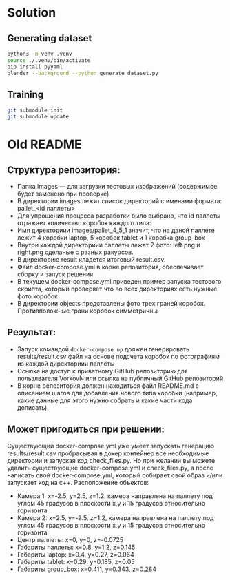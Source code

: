 # Solution
## Generating dataset
```sh
python3 -m venv .venv
source ./.venv/bin/activate
pip install pyyaml
blender --background --python generate_dataset.py
```

## Training
```sh
git submodule init
git submodule update
```

# Old README
## Структура репозитория:
* Папка images — для загрузки тестовых изображений (содержимое будет заменено при проверке) 
* В директории images лежит список директорий с именами формата: pallet_<id паллеты>
* Для упрощения процесса разработки было выбрано, что id паллеты отражает количество коробок каждого типа:
* Имя директориии images/pallet_4_5_1 значит, что на даной паллете лежит 4 коробки laptop, 5 коробок tablet и 1 коробка group_box
* Внутри каждой директориии паллеты лежат 2 фото: left.png и right.png сделаные с разных ракурсов.
* В директорию result кладется итоговый result.csv.
* Файл docker-compose.yml в корне репозитория, обеспечивает сборку и запуск решения.
* В текущем docker-compose.yml приведен пример запуска тестового скрипта, который проверяет что во всех директориях есть нужные фото коробок
* В директории objects представлены фото трех граней коробок. Противположные грани коробок симметричны

## Результат:
* Запуск командой `docker-compose up` должен генерировать results/result.csv файл на основе подсчета коробок по фотографиям из каждой директориии паллеты
* Ссылка на доступ к приватному GitHub репозиторию для пользлвателя VorkovN или ссылка на публичный GitHub репозиторий
* В корне репозитория должен находиться файл README.md с описанием шагов для добавления нового типа коробки (например, какие данные для этого нужно собрать и какие части кода дописать).

## Может пригодиться при решении:
Существующий docker-compose.yml уже умеет запускать генерацию results/result.csv пробрасывая в докер контейнер все необходимые директории и запуская код check_files.py.
Но при желании вы можете удалить существующие docker-compose.yml и check_files.py, а после написать свой docker-compose.yml, который собирает свой образ и/или запускает код на с++.
Расположение объектов:
* Камера 1: x=-2.5, y=2.5, z=1.2, камера направлена на паллету под углом 45 градусов в плоскости x,y и 15 градусов относительно горизонта
* Камера 2: x=2.5, y=-2.5, z=1.2, камера направлена на паллету под углом 45 градусов в плоскости x,y и 15 градусов относительно горизонта
* Центр паллеты: x=0, y=0, z=-0.0725
* Габариты паллеты: x=0.8, y=1.2, z=0.145
* Габариты laptop: x=0.4, y=0.27, z=0.064
* Габариты tablet: x=0.29, y=0.185, z=0.05
* Габариты group_box: x=0.411, y=0.343, z=0.284
